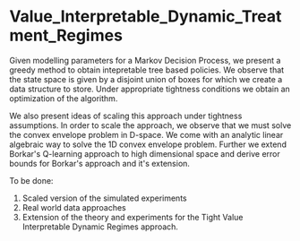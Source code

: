 # Value_Interpretable_Dynamic_Treatment_Regimes
Given modelling parameters for a Markov Decision Process, we present a greedy method to obtain intepretable tree based policies. We observe that the state space is given by a disjoint union of boxes for which we create a data structure to store. Under appropriate tightness conditions we obtain an optimization of the algorithm. 

We also present ideas of scaling this approach under tightness assumptions. In order to scale the approach, we observe that we must solve the convex envelope problem in D-space. We come with an analytic linear algebraic way to solve the 1D convex envelope problem. Further we extend Borkar's Q-learning approach to high dimensional space and derive error bounds for Borkar's approach and it's extension.

To be done:
1. Scaled version of the simulated experiments
2. Real world data approaches
3. Extension of the theory and experiments for the Tight Value Interpretable Dynamic Regimes approach.
